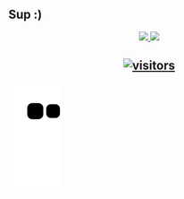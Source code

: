 ## Sup :)
<div align="center">
  <a href="https://github.com/Yshmany">
  <img height="180em" src="https://github-readme-stats.vercel.app/api?username=Yshmany&show_icons=true&theme=dark&include_all_commits=true&count_private=true"/>
  <img height="180em" src="https://github-readme-stats.vercel.app/api/top-langs/?username=rafaballerini&layout=compact&langs_count=7&theme=dark"/>
</div>
 
  ## <p align="center">![visitors](https://visitor-badge.laobi.icu/badge?page_id=Yshmany.Yshmany) </p>
 
  ![Snake animation](https://github.com/rafaballerini/rafaballerini/blob/output/github-contribution-grid-snake.svg)
 
</div>
